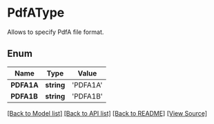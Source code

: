 # PdfAType
Allows to specify PdfA file format.

## Enum
Name | Type | Value
------------ | ------------- | -------------
**PDFA1A** | **string** | 'PDFA1A'
**PDFA1B** | **string** | 'PDFA1B'
[[Back to Model list]](../README.md#documentation-for-models) [[Back to API list]](../README.md#documentation-for-api-endpoints) [[Back to README]](../README.md) [[View Source]](../src/models/pdfAType.ts)

